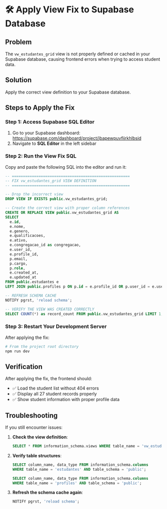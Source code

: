 # 🛠️ Apply View Fix to Supabase Database

## Problem
The `vw_estudantes_grid` view is not properly defined or cached in your Supabase database, causing frontend errors when trying to access student data.

## Solution
Apply the correct view definition to your Supabase database.

## Steps to Apply the Fix

### Step 1: Access Supabase SQL Editor
1. Go to your Supabase dashboard: https://supabase.com/dashboard/project/jbapewpuvfijrkhlbsid
2. Navigate to **SQL Editor** in the left sidebar

### Step 2: Run the View Fix SQL
Copy and paste the following SQL into the editor and run it:

```sql
-- =====================================================
-- FIX vw_estudantes_grid VIEW DEFINITION
-- =====================================================

-- Drop the incorrect view
DROP VIEW IF EXISTS public.vw_estudantes_grid;

-- Create the correct view with proper column references
CREATE OR REPLACE VIEW public.vw_estudantes_grid AS
SELECT 
  e.id,
  e.nome,
  e.genero,
  e.qualificacoes,
  e.ativo,
  e.congregacao_id as congregacao,
  e.user_id,
  e.profile_id,
  p.email,
  p.cargo,
  p.role,
  e.created_at,
  e.updated_at
FROM public.estudantes e
LEFT JOIN public.profiles p ON p.id = e.profile_id OR p.user_id = e.user_id;

-- REFRESH SCHEMA CACHE
NOTIFY pgrst, 'reload schema';

-- VERIFY THE VIEW WAS CREATED CORRECTLY
SELECT COUNT(*) as record_count FROM public.vw_estudantes_grid LIMIT 1;
```

### Step 3: Restart Your Development Server
After applying the fix:
```bash
# From the project root directory
npm run dev
```

## Verification
After applying the fix, the frontend should:
- ✅ Load the student list without 404 errors
- ✅ Display all 27 student records properly
- ✅ Show student information with proper profile data

## Troubleshooting
If you still encounter issues:

1. **Check the view definition**:
   ```sql
   SELECT * FROM information_schema.views WHERE table_name = 'vw_estudantes_grid';
   ```

2. **Verify table structures**:
   ```sql
   SELECT column_name, data_type FROM information_schema.columns 
   WHERE table_name = 'estudantes' AND table_schema = 'public';
   
   SELECT column_name, data_type FROM information_schema.columns 
   WHERE table_name = 'profiles' AND table_schema = 'public';
   ```

3. **Refresh the schema cache again**:
   ```sql
   NOTIFY pgrst, 'reload schema';
   ```